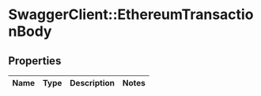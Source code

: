 # SwaggerClient::EthereumTransactionBody

## Properties
Name | Type | Description | Notes
------------ | ------------- | ------------- | -------------

